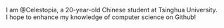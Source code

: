 I am @Celestopia, a 20-year-old Chinese student at Tsinghua University. <br>
I hope to enhance my knowledge of computer science on Github!

<!---
Celestopia/Celestopia is a ✨ special ✨ repository because its `README.md` (this file) appears on your GitHub profile.
You can click the Preview link to take a look at your changes.
--->
